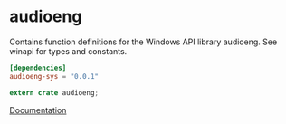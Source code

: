 # audioeng #
Contains function definitions for the Windows API library audioeng. See winapi for types and constants.

```toml
[dependencies]
audioeng-sys = "0.0.1"
```

```rust
extern crate audioeng;
```

[Documentation](https://retep998.github.io/doc/audioeng/)
